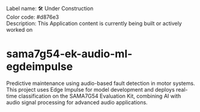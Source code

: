Label name: 🛠️ Under Construction  
Color code: #d876e3  
Description: This Application content is currently being built or actively worked on


# sama7g54-ek-audio-ml-egdeimpulse
Predictive maintenance using audio-based fault detection in motor systems. This project uses Edge Impulse for model development and deploys real-time classification on the SAMA7G54 Evaluation Kit, combining AI with audio signal processing for advanced audio applications.
